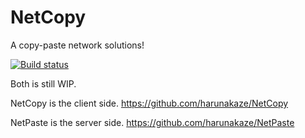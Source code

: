 # NetCopy
A copy-paste network solutions!

[![Build status](https://ci.appveyor.com/api/projects/status/f9qhtg5i3e85tsul?svg=true)](https://ci.appveyor.com/project/harunakaze/netcopy)

Both is still WIP.

NetCopy is the client side. https://github.com/harunakaze/NetCopy

NetPaste is the server side. https://github.com/harunakaze/NetPaste

